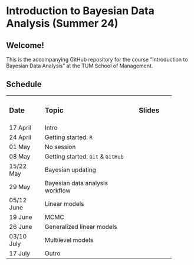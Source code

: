 
# Introduction to Bayesian Data Analysis (Summer 24)

## **Welcome!**

This is the accompanying GitHub repository for the course “Introduction
to Bayesian Data Analysis” at the TUM School of Management.

## Schedule

<table style="width:89%;">
<colgroup>
<col style="width: 19%" />
<col style="width: 50%" />
<col style="width: 19%" />
</colgroup>
<tbody>
<tr class="odd">
<td><h3 id="date">Date</h3></td>
<td><h3 id="topic">Topic</h3></td>
<td><h3 id="slides">Slides</h3></td>
</tr>
<tr class="even">
<td>17 April</td>
<td>Intro</td>
<td></td>
</tr>
<tr class="odd">
<td>24 April</td>
<td>Getting started: <code>R</code></td>
<td></td>
</tr>
<tr class="even">
<td>01 May</td>
<td>No session</td>
<td></td>
</tr>
<tr class="odd">
<td>08 May</td>
<td>Getting started: <code>Git</code> &amp; <code>GitHub</code></td>
<td></td>
</tr>
<tr class="even">
<td>15/22 May</td>
<td>Bayesian updating</td>
<td></td>
</tr>
<tr class="odd">
<td>29 May</td>
<td>Bayesian data analysis workflow</td>
<td></td>
</tr>
<tr class="even">
<td>05/12 June</td>
<td>Linear models</td>
<td></td>
</tr>
<tr class="odd">
<td>19 June</td>
<td>MCMC</td>
<td></td>
</tr>
<tr class="even">
<td>26 June</td>
<td>Generalized linear models</td>
<td></td>
</tr>
<tr class="odd">
<td>03/10 July</td>
<td>Multilevel models</td>
<td></td>
</tr>
<tr class="even">
<td>17 July</td>
<td>Outro</td>
<td></td>
</tr>
</tbody>
</table>
